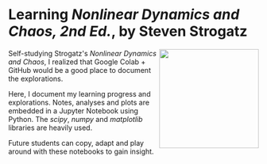 # Learning *Nonlinear Dynamics and Chaos, 2nd Ed.*, by Steven Strogatz
<a href="https://github.com/suddhasourav/Learning_Nonlinear_Dynamics_and_Chaos_2nd_Ed._by_Strogatz/blob/main/Chap_7_Limit_Cycles_Exercises.ipynb"><img align="right" width="200" height="200" src="https://github.com/suddhasourav/Learning_Nonlinear_Dynamics_and_Chaos_2nd_Ed._by_Strogatz/assets/7206866/1ab66d3b-e8ac-4600-ba1b-c2352bf79839"></a>

Self-studying Strogatz's *Nonlinear Dynamics and Chaos*, I realized that Google Colab + GitHub would be a good place to document the explorations.

Here, I document my learning progress and explorations. Notes, analyses and plots are embedded in a Jupyter Notebook using Python. The *scipy*, *numpy* and *matplotlib* libraries are heavily used.

Future students can copy, adapt and play around with these notebooks to gain insight.

